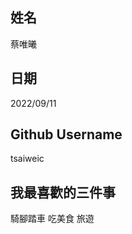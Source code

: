姓名
---- 
蔡唯曦

日期
----
2022/09/11

Github Username
--------------- 
tsaiweic

我最喜歡的三件事
---------------
騎腳踏車  吃美食  旅遊